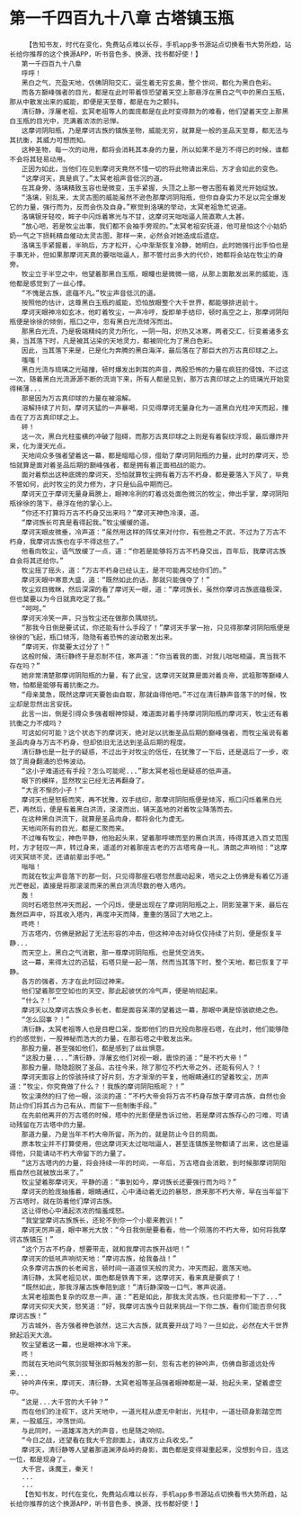 # 第一千四百九十八章 古塔镇玉瓶
        【告知书友，时代在变化，免费站点难以长存，手机app多书源站点切换看书大势所趋，站长给你推荐的这个换源APP，听书音色多、换源、找书都好使！】
       第一千四百九十八章
       呼呼！
       黑白之气，充盈天地，仿佛阴阳交汇，诞生着无穷玄奥，整个世间，都化为黑白色彩。
       而各方巅峰强者的目光，都是在此时带着惊恐望着天空上那悬浮在黑白之气中的黑白玉瓶，那从中散发出来的威能，即便是天至尊，都是在为之颤抖。
       清衍静，浮屠老祖，玄冥老祖等人的面庞都是在此时变得颇为的难看，他们望着天空上那黑白玉瓶的目光中，充满着浓浓的忌惮。
       这摩诃阴阳瓶，乃是摩诃古族的镇族圣物，威能无穷，就算是一般的圣品天至尊，都无法与其抗衡，其威力可想而知。
       这种圣物，每一次的动用，都将会消耗其本身的力量，所以如果不是万不得已的时候，谁都不会将其轻易动用。
       正因为如此，当他们在见到摩诃天竟然不惜一切的将此物请出来后，方才会如此的变色。
       “这摩诃天，真是疯了。”太冥老祖声音低沉的道。
       在其身旁，洛璃精致玉容也是微变，玉手紧握，头顶之上那一卷古图有着灵光开始绽放。
       “洛璃，别乱来，太灵古图的威能虽然不逊色那摩诃阴阳瓶，但你自身实力不足以完全爆发它的力量，强行而为，反而会伤及自身。”察觉到洛璃的举动，太冥老祖急忙说道。
       洛璃银牙轻咬，眸子中闪烁着寒光与不甘，这摩诃天咄咄逼人简直欺人太甚。
       “放心吧，若是牧尘出事，我们都不会袖手旁观的。”太冥老祖安抚道，他可是怕这个小姑奶奶一气之下损耗精血催动太灵古图，那样一来，必然会对她造成后遗症。
       洛璃玉手紧握着，半晌后，方才松开，心中渐渐恢复冷静，她明白，此时她强行出手怕也是于事无补，但如果那摩诃天真的要咄咄逼人，那不管付出多大的代价，她都将会站在牧尘的身旁。
       牧尘立于半空之中，他望着那黑白玉瓶，眼瞳也是微微一缩，从那上面散发出来的威能，连他都是感觉到了一丝心悸。
       “不愧是古族，底蕴不凡。”牧尘声音低沉的道。
       按照他的估计，这尊黑白玉瓶的威能，恐怕放眼整个大千世界，都能够排进前十。
       摩诃天眼神冷如玄冰，他盯着牧尘，一声冷哼，旋即单手结印，顿时高空之上，那摩诃阴阳瓶便是徐徐的倾倒，瓶口之中，忽有黑白光流倾泻而出。
       那黑白光流，乃是极端精纯的灵力所化，一阴一阳，炽热又冰寒，两者交汇，衍变着诸多玄奥，当其落下时，凡是被其沾染的天地灵力，都被同化为了黑白色彩。
       因此，当其落下来是，已是化为奔腾的黑白海洋，最后落在了那巨大的万古真印球之上。
       嗤嗤！
       黑白光流与琉璃之光碰撞，顿时爆发出刺耳的声音，两股恐怖的力量在疯狂的侵蚀，不过这一次，随着黑白光流源源不断的流淌下来，所有人都是见到，那万古真印球之上的琉璃光开始变得稀薄...
       那是因为万古真印球的力量在被溶解。
       溶解持续了片刻，摩诃天猛的一声暴喝，只见得摩诃无量身化为一道黑白光柱冲天而起，撞击在了万古真印球之上。
       砰！
       这一次，黑白光柱蛮横的冲破了阻碍，而那万古真印球之上则是有着裂纹浮现，最后爆炸开来，化为漫天光点。
       天地间众多强者望着这一幕，都是暗暗心惊，借助了摩诃阴阳瓶的力量，此时的摩诃天，恐怕就算是面对着圣品后期的巅峰强者，都是拥有着正面相战的能力。
       面对着祭出这种底牌的摩诃天，恐怕就算牧尘拥有着万古不朽身，都是要落入下风了，毕竟不管如何，此时牧尘的灵力修为，才只是仙品中期而已。
       摩诃天立于摩诃无量身肩膀上，眼神冷冽的盯着远处面色微沉的牧尘，伸出手掌，摩诃阴阳瓶徐徐的落下，悬浮在他的掌心上。
       “你还不打算将万古不朽身交出来吗？”摩诃天神色冷漠，道。
       “摩诃族长可真是看得起我。”牧尘缓缓的道。
       摩诃天眼皮微垂，冷声道：“虽然用这样的阵仗来对付你，有些胜之不武，不过为了万古不朽身，我摩诃古族也在乎不得这些了。”
       他看向牧尘，语气放缓了一点，道：“你若是能够将万古不朽身交出，百年后，我摩诃古族自会将其还给你。”
       牧尘摇了摇头，道：“万古不朽身已经认主，是不可能再交给你们的。”
       摩诃天眼中寒意大盛，道：“既然如此的话，那就只能强夺了！”
       牧尘双目微眯，然后深深的看了摩诃天一眼，道：“摩诃族长，虽然你摩诃古族底蕴极深，但也莫要以为今日就真吃定了我。”
       “呵呵。”
       摩诃天冷笑一声，只当牧尘还在做那负隅顽抗。
       “那我今日倒是要试试，你还能有什么手段了！”摩诃天手掌一抬，只见得那摩诃阴阳瓶便是徐徐的飞起，瓶口倾泻，隐隐有着恐怖的波动散发出来。
       “摩诃天，你莫要太过分了！”
       这般时候，清衍静终于是忍耐不住，寒声道：“你当着我的面，对我儿咄咄相逼，真当我不存在吗？”
       她非常清楚那摩诃阴阳瓶的力量，有了此宝，这摩诃天就算是面对着炎帝，武祖那等巅峰人物，怕都是能够有着抗衡之力。
       “母亲莫急，既然这摩诃天要咎由自取，那就由得他吧。”不过在清衍静声音落下的时候，牧尘却是忽然出言安抚。
       此言一出，倒是引得众多强者眼神惊疑，难道面对着手持摩诃阴阳瓶的摩诃天，牧尘还有着抗衡之力不成吗？
       可这如何可能？这个状态下的摩诃天，绝对足以抗衡圣品后期的巅峰强者，而牧尘虽说有着圣品肉身与万古不朽身，但却依旧无法达到圣品后期的程度。
       清衍静也是一肚子的疑惑，不过出于对牧尘的信任，在犹豫了一下后，还是退后了一步，收敛了周身翻涌的恐怖波动。
       “这小子难道还有手段？怎么可能呢...”那太冥老祖也是疑惑的低声道。
       眼下的模样，显然牧尘已经无法再翻身了。
       “大言不惭的小子！”
       摩诃天也是怒极而笑，再不犹豫，双手结印，那摩诃阴阳瓶便是倾泻，瓶口闪烁着黑白光芒，再然后，便是有着黑白洪流，滚滚而出，铺天盖地的对着牧尘降落而去。
       在这种黑白洪流下，就算是圣品肉身，都将会化为虚无。
       天地间所有的目光，都是汇聚而来。
       不过唯有牧尘，神色平静，他抬起头来，望着那呼啸而至的黑白洪流，待得其进入百丈范围时，方才轻叹一声，转过身来，遥遥的对着那座古老的万古塔弯身一礼，清朗之声响彻：“这摩诃天冥顽不灵，还请前辈出手吧。”
       嗡嗡！
       而就在牧尘声音落下的那一刻，只见得那座石塔忽然震动起来，塔尖之上仿佛是有着亿万道光芒卷起，直接是将那滚滚而来的黑白洪流尽数的卷入塔内。
       轰！
       同时石塔忽然冲天而起，一个闪烁，便是出现在了摩诃阴阳瓶之上，阴影笼罩下来，最后在轰然巨声中，将其收入塔内，再度冲天而降，重重的落回了大地之上。
       咚咚！
       万古塔内，仿佛是掀起了无法形容的冲击，但这种冲击对峙仅仅持续了片刻，便是恢复平静...
       而天空上，黑白之气消散，那一尊摩诃阴阳瓶，也是凭空消失。
       这一幕，来得太过的迅猛，石塔只是一起一落，然而当其落下时，整个天地，都已恢复了平静。
       各方的强者，方才在此时回过神来。
       他们望着那空空如也的天空，那此起彼伏的冷气声，便是响彻起来。
       “什么？！”
       摩诃天以及摩诃古族众多长老，都是面容呆滞的望着这一幕，那眼中满是惊骇欲绝之色。
       “怎么回事？！”
       清衍静，太冥老祖等人也是目瞪口呆，旋即他们的目光投向那座石塔，在此时，他们能够隐约的感觉到，一股神秘而浩大的力量，在那石塔之中散发出来。
       那股力量，甚至强如他们，都是感到了丝丝惧意。
       “这股力量....”清衍静，浮屠玄他们对视一眼，震惊的道：“是不朽大帝！”
       那股力量，隐隐超脱了圣品，古往今来，除了那位不朽大帝之外，还能有何人？！
       摩诃天面容上的惊骇持续了好片刻，方才渐渐的平复，他眼睛通红的望着牧尘，厉声道：“牧尘，你究竟做了什么？！我族的摩诃阴阳瓶呢？！”
       牧尘漠然的扫了他一眼，淡淡的道：“不朽大帝会将万古不朽身存放于摩诃古族，自然也会防止你们将其占为己有从，而留下一些制衡手段。”
       在先前他离开的万古塔的时候，塔中的光影便是告诉过他，若是摩诃古族存心的刁难，可请动残留在万古塔中的力量。
       那道力量，乃是当年不朽大帝所留，所为的，就是防止今日的局面。
       原本牧尘并不打算使用，但这摩诃天太过咄咄逼人，甚至连镇族圣物都请了出来，这也是逼得他，只能请动不朽大帝留下的力量了。
       “这万古塔内的力量，将会持续一年的时间，一年后，万古塔自会消散，到时候那摩诃阴阳瓶自然也就被放出来了。”
       牧尘望着那摩诃天，平静的道：“事到如今，摩诃族长还要强行而为吗？”
       摩诃天的脸庞抽搐着，眼睛通红，心中涌动着无边的暴怒，原来那不朽大帝，早在当年留下万古塔时，就在防着他们摩诃古族。
       这让得他心中涌起浓浓的恼羞成怒。
       “我堂堂摩诃古族族长，还轮不到你一个小辈来教训！”
       摩诃天厉声道，眼中寒光大放：“今日我倒是要看看，他一个陨落的不朽大帝，如何将我摩诃古族镇压！”
       “这个万古不朽身，想要带走，就和我摩诃古族开战吧！”
       摩诃天的低吼声响彻天地：“摩诃古族，给我备战！”
       众多摩诃古族的长老闻言，顿时间一道道惊天般的灵力，冲天而起，震荡天地。
       清衍静，太冥老祖见状，面色都是铁青下来，这摩诃天，看来真是要疯了！
       “既然如此，那我浮屠古族奉陪到底！”清衍静深吸一口气，寒声说道。
       太冥老祖面色复杂的叹息一声，道：“若是如此，那我太灵古族，也只能掺和一下了...”
       摩诃天仰天大笑，怒笑道：“好，我摩诃古族今日就来挑战一下你二族，看你们能否奈何我摩诃古族！”
       万古城外，各方强者神色骇然，这三大古族，就真要开战了吗？一旦如此，必然在大千世界掀起滔天大浪。
       牧尘望着这一幕，也是眼神冰冷下来。
       咚！
       而就在天地间气氛剑拔弩张即将触发的那一刻，忽有古老的钟吟声，仿佛自那遥远处传来...
       钟吟声传来，摩诃天，清衍静，太冥老祖等圣品强者眼神都是一凝，抬起头来，望着虚空中。
       “这是...大千宫的大千钟？”
       而在他们的注视下，这片天地中，一道光柱从虚无中射出，光柱中，一道壮硕身影踏空而来，一股威压，冲荡世间。
       与此同时，一道雄浑浩大的声音，也是随之响彻。
       “今日之战，还望看在我大千宫颜面上，请双方止兵收戈。”
       摩诃天，清衍静等人望着那道渊渟岳峙的身影，面色都是变得凝重起来，没想到今日，连这一位，都是现身了。
       大千宫，诛魔王，秦天！
       ...
       ...
       【告知书友，时代在变化，免费站点难以长存，手机app多书源站点切换看书大势所趋，站长给你推荐的这个换源APP，听书音色多、换源、找书都好使！】